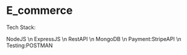 # E_commerce


Tech Stack:

NodeJS \n
ExpressJS \n
RestAPI \n
MongoDB \n
Payment:StripeAPI \n
Testing:POSTMAN
